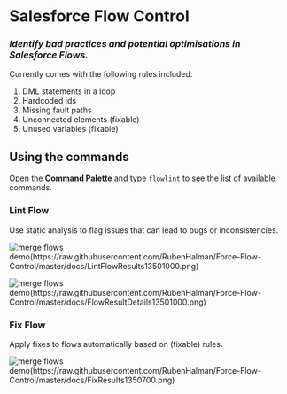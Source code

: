 # Salesforce Flow Control
### _Identify bad practices and potential optimisations in Salesforce Flows._

Currently comes with the following rules included: 
1. DML statements in a loop
1. Hardcoded ids
1. Missing fault paths
1. Unconnected elements (fixable)
1. Unused variables (fixable)

## Using the commands

Open the **Command Palette** and type `flowlint` to see the list of available commands.

### Lint Flow

Use static analysis to flag issues that can lead to bugs or inconsistencies.

![merge flows demo(https://raw.githubusercontent.com/RubenHalman/Force-Flow-Control/master/docs/LintFlowResults13501000.png)](https://raw.githubusercontent.com/RubenHalman/Force-Flow-Control/master/docs/LintFlow550660.png)

![merge flows demo(https://raw.githubusercontent.com/RubenHalman/Force-Flow-Control/master/docs/FlowResultDetails13501000.png)](https://raw.githubusercontent.com/RubenHalman/Force-Flow-Control/master/docs/FlowReport550660.png)

### Fix Flow

Apply fixes to flows automatically based on (fixable) rules. 

![merge flows demo(https://raw.githubusercontent.com/RubenHalman/Force-Flow-Control/master/docs/FixResults1350700.png)](https://raw.githubusercontent.com/RubenHalman/Force-Flow-Control/master/docs/FlowReport550660.png)
